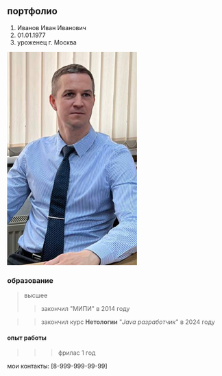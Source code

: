 ## портфолио 
1. Иванов Иван Иванович
2. 01.01.1977
3. уроженец г. Москва 

![Alt text](image-1.png)

### образование 
>высшее
>> закончил "МИПИ" в 2014 году

>> закончил курс **Нетологии** "*Java разработчик*" в 2024 году

#### опыт работы
>>> фрилас 1 год

мои контакты: [8-999-999-99-99]

